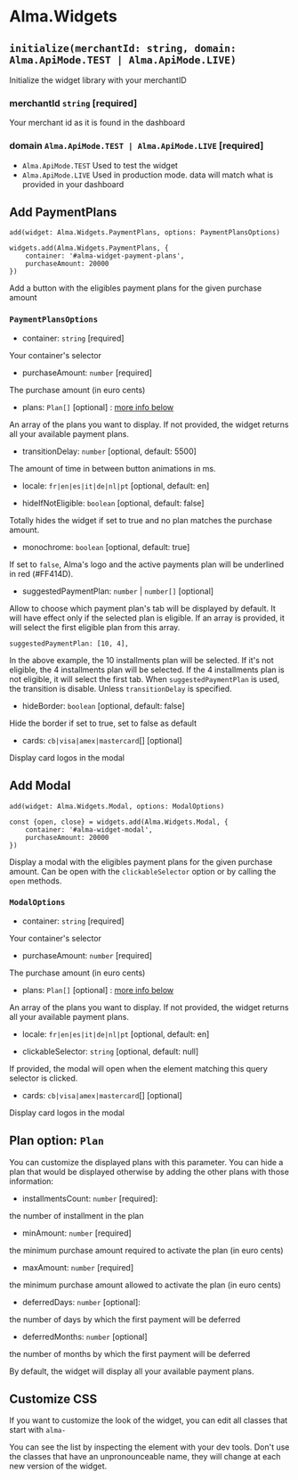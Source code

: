 # Alma.Widgets

## `initialize(merchantId: string, domain: Alma.ApiMode.TEST | Alma.ApiMode.LIVE)`

Initialize the widget library with your merchantID

### merchantId `string` [required]

Your merchant id as it is found in the dashboard

### domain `Alma.ApiMode.TEST | Alma.ApiMode.LIVE` [required]

- `Alma.ApiMode.TEST` Used to test the widget
- `Alma.ApiMode.LIVE` Used in production mode. data will match what is provided in your dashboard

## Add PaymentPlans

`add(widget: Alma.Widgets.PaymentPlans, options: PaymentPlansOptions)`

```
widgets.add(Alma.Widgets.PaymentPlans, {
    container: '#alma-widget-payment-plans',
    purchaseAmount: 20000
})
```

Add a button with the eligibles payment plans for the given purchase amount

### `PaymentPlansOptions`

- container: `string` [required]

Your container's selector

- purchaseAmount: `number` [required]

The purchase amount (in euro cents)

- plans: `Plan[]` [optional] : [more info below](#plan-option-plan)

An array of the plans you want to display. If not provided, the widget returns all your available payment plans.

- transitionDelay: `number` [optional, default: 5500]

The amount of time in between button animations in ms.

- locale: `fr|en|es|it|de|nl|pt` [optional, default: en]

- hideIfNotEligible: `boolean` [optional, default: false]

Totally hides the widget if set to true and no plan matches the purchase amount.

- monochrome: `boolean` [optional, default: true]

If set to `false`, Alma's logo and the active payments plan will be underlined in red (#FF414D).

- suggestedPaymentPlan: `number` | `number[]` [optional]

Allow to choose which payment plan's tab will be displayed by default. It will have effect only if the selected plan is eligible. If an array is provided, it will select the first eligible plan from this array.

```
suggestedPaymentPlan: [10, 4],
```

In the above example, the 10 installments plan will be selected. If it's not eligible, the 4 installments plan will be selected. If the 4 installments plan is not eligible, it will select the first tab.
When `suggestedPaymentPlan` is used, the transition is disable. Unless `transitionDelay` is specified.

- hideBorder: `boolean` [optional, default: false]

Hide the border if set to true, set to false as default

- cards: `cb|visa|amex|mastercard`[] [optional]

Display card logos in the modal

## Add Modal

`add(widget: Alma.Widgets.Modal, options: ModalOptions)`

```
const {open, close} = widgets.add(Alma.Widgets.Modal, {
    container: '#alma-widget-modal',
    purchaseAmount: 20000
})
```

Display a modal with the eligibles payment plans for the given purchase amount.
Can be open with the `clickableSelector` option or by calling the `open` methods.

### `ModalOptions`

- container: `string` [required]

Your container's selector

- purchaseAmount: `number` [required]

The purchase amount (in euro cents)

- plans: `Plan[]` [optional] : [more info below](#plan-option-plan)

An array of the plans you want to display. If not provided, the widget returns all your available payment plans.

- locale: `fr|en|es|it|de|nl|pt` [optional, default: en]

- clickableSelector: `string` [optional, default: null]

If provided, the modal will open when the element matching this query selector is clicked.

- cards: `cb|visa|amex|mastercard`[] [optional]

Display card logos in the modal

## Plan option: `Plan`

You can customize the displayed plans with this parameter. You can hide a plan that would be displayed otherwise by adding the other plans with those information:

- installmentsCount: `number` [required]:

the number of installment in the plan

- minAmount: `number` [required]

the minimum purchase amount required to activate the plan (in euro cents)

- maxAmount: `number` [required]

the minimum purchase amount allowed to activate the plan (in euro cents)

- deferredDays: `number` [optional]:

the number of days by which the first payment will be deferred

- deferredMonths: `number` [optional]

the number of months by which the first payment will be deferred

By default, the widget will display all your available payment plans.

## Customize CSS

If you want to customize the look of the widget, you can edit all classes that start with `alma-`

You can see the list by inspecting the element with your dev tools. Don't use the classes that have an unpronounceable name, they will change at each new version of the widget.
